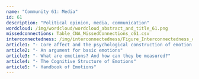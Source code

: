 ```yaml
---
name: "Community 61: Media"
id: 61
description: "Political opinion, media, communication"
wordcloud: /img/wordcloud/wordcloud_abstract_and_title_61.png
missedconnections: Table_CNA_MissedConnections_c61.csv
interconnectedness: /img/interconnectedness/Figure_Interconnectedness_c61.png
article1: "- Core affect and the psychological construction of emotion."
article2: "- An argument for basic emotions"
article3: "- What are emotions? And how can they be measured?"
article4: "- The Cognitive Structure of Emotions"
article5: "- Handbook of Emotions"
---
```

